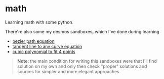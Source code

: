# math
Learning math with some python.

There're also some my desmos sandboxes, which I've done during learning
- [bezier path equation](https://www.desmos.com/calculator/imuhttef6p)
- [tangent line to any curve equation](https://www.desmos.com/calculator/eectb1rhi4)
- [cubic polynomial to fit 4 points](https://www.desmos.com/calculator/snl95gtxew)

> **Note**: the main condition for writing this sandboxes were that I'll find solution on my own and only then check "proper" solutions and sources for simpler and more elegant approaches 
